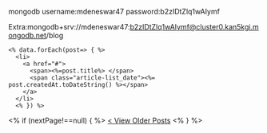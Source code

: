 mongodb
username:mdeneswar47
password:b2zIDtZlq1wAIymf

Extra:mongodb+srv://mdeneswar47:b2zIDtZlq1wAIymf@cluster0.kan5kgi.mongodb.net/blog


    
    <% data.forEach(post=> { %>
      <li>
        <a href="#">
          <span><%=post.title%> </span>
          <span class="article-list_date"><%= post.createdAt.toDateString() %></span> 
        </a>
      </li>
      <% }) %>
  </ul>
  
   <% if (nextPage!==null) { %>
    <a href="/?page=<%= nextPage %>" class="pagination">&lt; View Older Posts</a>
   <% } %>

